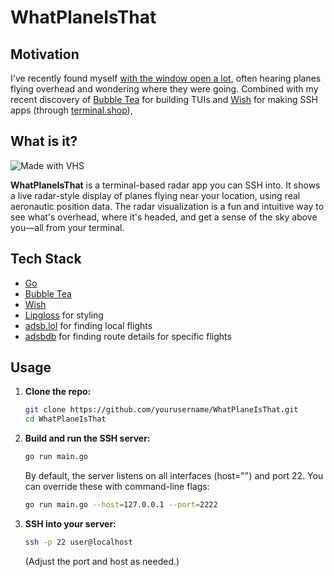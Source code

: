 # WhatPlaneIsThat

## Motivation

I've recently found myself [with the window open a lot](https://www.metoffice.gov.uk/about-us/news-and-media/media-centre/weather-and-climate-news/2025/june-2025-provisional-statistics), often hearing planes flying overhead and wondering where they were going. Combined with my recent discovery of [Bubble Tea](https://github.com/charmbracelet/bubbletea) for building TUIs and [Wish](https://github.com/charmbracelet/wish) for making SSH apps (through [terminal.shop](https://terminal.shop)), 

## What is it?

![Made with VHS](https://vhs.charm.sh/vhs-11u46TU4PAau18z07dulQb.gif)

**WhatPlaneIsThat** is a terminal-based radar app you can SSH into. It shows a live radar-style display of planes flying near your location, using real aeronautic position data. The radar visualization is a fun and intuitive way to see what's overhead, where it's headed, and get a sense of the sky above you—all from your terminal.


## Tech Stack
- [Go](https://golang.org/)
- [Bubble Tea](https://github.com/charmbracelet/bubbletea)
- [Wish](https://github.com/charmbracelet/wish)
- [Lipgloss](https://github.com/charmbracelet/lipgloss) for styling
- [adsb.lol](https://adsb.lol/) for finding local flights
- [adsbdb](https://www.adsbdb.com/) for finding route details for specific flights
## Usage

1. **Clone the repo:**
   ```sh
   git clone https://github.com/yourusername/WhatPlaneIsThat.git
   cd WhatPlaneIsThat
   ```
2. **Build and run the SSH server:**
   ```sh
   go run main.go
   ```
   By default, the server listens on all interfaces (host="") and port 22. You can override these with command-line flags:
   ```sh
   go run main.go --host=127.0.0.1 --port=2222
   ```
3. **SSH into your server:**
   ```sh
   ssh -p 22 user@localhost
   ```
   (Adjust the port and host as needed.)